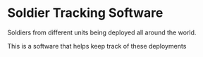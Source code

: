 # Soldier Tracking Software

Soldiers from different units being deployed all around the world.

This is a software that helps keep track of these deployments
